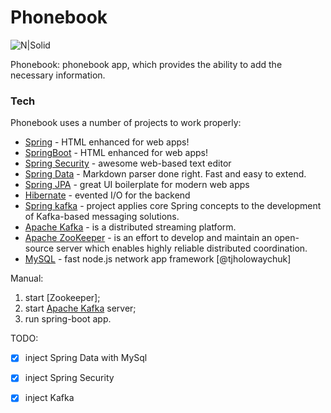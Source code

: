 # Phonebook

![N|Solid](https://cdn0.iconfinder.com/data/icons/human-resources-14/100/1-01-128.png)

Phonebook: phonebook app, which provides the ability to add the necessary information.

### Tech

Phonebook uses a number of projects to work properly:

* [Spring] - HTML enhanced for web apps!
* [SpringBoot] - HTML enhanced for web apps!
* [Spring Security] - awesome web-based text editor
* [Spring Data] - Markdown parser done right. Fast and easy to extend.
* [Spring JPA] - great UI boilerplate for modern web apps
* [Hibernate] - evented I/O for the backend
* [Spring kafka] -  project applies core Spring concepts to the development of Kafka-based messaging solutions.
* [Apache Kafka] - is a distributed streaming platform.
* [Apache ZooKeeper] - is an effort to develop and maintain an open-source server which enables highly reliable distributed coordination.
* [MySQL] - fast node.js network app framework [@tjholowaychuk]

 Manual:
 1. start [Zookeeper];
 2. start [Apache Kafka] server;
 3. run spring-boot app.

TODO:
 - [x] inject Spring Data with MySql
 - [x] inject Spring Security
 - [x] inject Kafka
 
    [Spring]: <https://spring.io>
    [SpringBoot]: <https://docs.spring.io/spring-boot/docs/1.5.x/reference/html/>
    [Spring Security]: <https://github.com/joemccann/dillinger.git>
    [Spring Data]: <http://daringfireball.net>
    [Spring JPA]: <http://daringfireball.net/projects/markdown/>
    [Hibernate]: <https://github.com/markdown-it/markdown-it>
    [Spring kafka]: <https://spring.io/projects/spring-kafka>
    [MySQL]: <http://ace.ajax.org>
    [Apache ZooKeeper]: <https://zookeeper.apache.org/doc/r3.3.3/zookeeperStarted.html>
    [Apache Kafka]: <https://kafka.apache.org/quickstart>